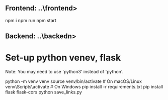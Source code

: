 ## Frontend: ..\frontend>
npm i
npm run
npm start

## Backend: ..\backedn>
# Set-up python venev, flask

Note: You may need to use 'python3' instead of 'python'.

python -m venv venv
source venv/bin/activate  # On macOS/Linux
venv\Scripts\activate  # On Windows
pip install -r requirements.txt
pip install flask flask-cors
python save_links.py
